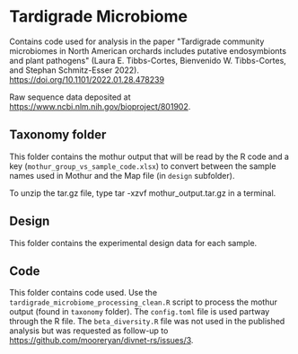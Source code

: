 # Tardigrade Microbiome
Contains code used for analysis in the paper "Tardigrade community microbiomes in North American orchards includes putative endosymbionts and plant pathogens" (Laura E. Tibbs-Cortes, Bienvenido W. Tibbs-Cortes, and Stephan Schmitz-Esser 2022). https://doi.org/10.1101/2022.01.28.478239

Raw sequence data deposited at https://www.ncbi.nlm.nih.gov/bioproject/801902. 

## Taxonomy folder
This folder contains the mothur output that will be read by the R code and a key (`mothur_group_vs_sample_code.xlsx`) to convert between the sample names used in Mothur and the Map file (in `design` subfolder).

To unzip the tar.gz file, type tar -xzvf mothur_output.tar.gz in a terminal.

## Design
This folder contains the experimental design data for each sample.

## Code
This folder contains code used. Use the `tardigrade_microbiome_processing_clean.R` script to process the mothur output (found in `taxonomy` folder). The `config.toml` file is used partway through the R file. The `beta_diversity.R` file was not used in the published analysis but was requested as follow-up to https://github.com/mooreryan/divnet-rs/issues/3. 
